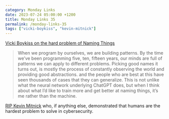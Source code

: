 ```yaml
---
category: Monday Links
date: 2023-07-24 05:00:00 +1200
title: Monday Links 35
permalink: /monday-links-35
tags: ["vicki-boykiss", "kevin-mitnick"]
---
```


[Vicki Boykiss on the hard problem of Naming Things](https://vickiboykis.com/2023/06/29/naming-things/)

> When we program by ourselves, we are building patterns. By the time we’ve been programming five, ten, fifteen years, our minds are full of patterns we can apply to different problems. Picking good names it turns out, is mostly the process of constantly observing the world and providing good abstractions. and the people who are best at this have seen thousands of cases that they can generalize. This is not unlike what the neural network underlying ChatGPT does, but when I think about what I’d like to train more and get better at naming things, it’s me rather than the machine.

[RIP Kevin Mitnick](https://www.metafilter.com/200043/Kevin-Mitnick-Dies-at-59) who, if anything else, demonstrated that humans are the hardest problem to solve in cybersecurity.

